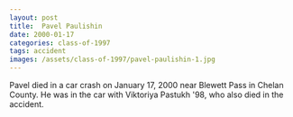 ```yaml
---
layout: post
title:  Pavel Paulishin
date: 2000-01-17
categories: class-of-1997
tags: accident
images: /assets/class-of-1997/pavel-paulishin-1.jpg
---
```

Pavel died in a car crash on January 17, 2000 near Blewett Pass in Chelan County.  He was in the car with Viktoriya Pastukh '98, who also died in the accident.
